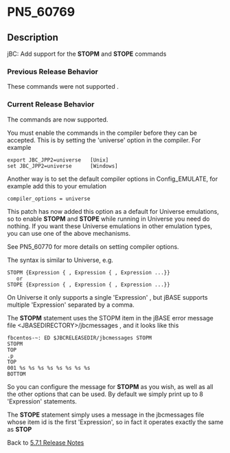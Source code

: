 # PN5_60769

<PageHeader />

## Description

jBC: Add support for the **STOPM** and **STOPE** commands

### Previous Release Behavior

These commands were not supported .

### Current Release Behavior

The commands are now supported.

You must enable the commands in the compiler before they can be accepted. This is by setting the 'universe' option in the compiler. For example

```
export JBC_JPP2=universe   [Unix]
set JBC_JPP2=universe      [Windows]
```

Another way is to set the default compiler options in Config\_EMULATE, for example add this to your emulation

```
compiler_options = universe
```

This patch has now added this option as a default for Universe emulations, so to enable **STOPM** and **STOPE** while running in Universe you need do nothing. If you want these Universe emulations in other emulation types, you can use one of the above mechanisms.

See PN5\_60770 for more details on setting compiler options.

The syntax is similar to Universe, e.g.

```
STOPM {Expression { , Expression { , Expression ...}}
   or
STOPE {Expression { , Expression { , Expression ...}}
```

On Universe it only supports a single 'Expression' , but jBASE supports multiple 'Expression' separated by a comma.

The **STOPM** statement uses the STOPM item in the jBASE error message file &lt;JBASEDIRECTORY&gt;/jbcmessages , and it looks like this

```
fbcentos-~: ED $JBCRELEASEDIR/jbcmessages STOPM
STOPM
TOP
.p
TOP
001 %s %s %s %s %s %s %s %s
BOTTOM
```

So you can configure the message for **STOPM** as you wish, as well as all the other options that can be used. By default we simply print up to 8 'Expression' statements.

The **STOPE** statement simply uses a message in the jbcmessages file whose item id is the first 'Expression', so in fact it operates exactly the same as **STOP**

Back to [5.7.1 Release Notes](./../README.md)
